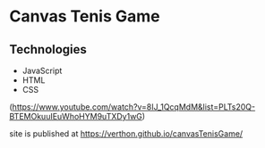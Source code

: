# Canvas Tenis Game

## Technologies
- JavaScript
- HTML
- CSS

(https://www.youtube.com/watch?v=8IJ_1QcqMdM&list=PLTs20Q-BTEMOkuuIEuWhoHYM9uTXDy1wG)

site is published at https://verthon.github.io/canvasTenisGame/


